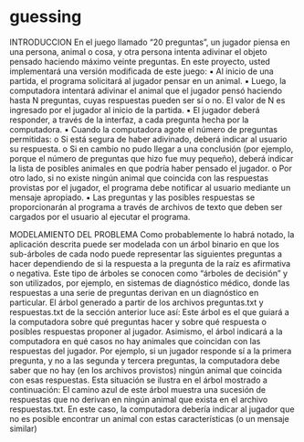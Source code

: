 # guessing
INTRODUCCION
En el juego llamado “20 preguntas”, un jugador piensa en una persona, animal o cosa, y otra persona intenta 
adivinar el objeto pensado haciendo máximo veinte preguntas.
En este proyecto, usted implementará una versión modificada de este juego:
▪ Al inicio de una partida, el programa solicitará al jugador pensar en un animal. 
▪ Luego, la computadora intentará adivinar el animal que el jugador pensó haciendo hasta N preguntas, 
cuyas respuestas pueden ser sí o no. El valor de N es ingresado por el jugador al inicio de la partida.
▪ El jugador deberá responder, a través de la interfaz, a cada pregunta hecha por la computadora.
▪ Cuando la computadora agote el número de preguntas permitidas:
o Si está segura de haber adivinado, deberá indicar al usuario su respuesta.
o Si en cambio no pudo llegar a una conclusión (por ejemplo, porque el número de preguntas 
que hizo fue muy pequeño), deberá indicar la lista de posibles animales en que podría haber 
pensado el jugador.
o Por otro lado, si no existe ningún animal que coincida con las respuestas provistas por el 
jugador, el programa debe notificar al usuario mediante un mensaje apropiado.
▪ Las preguntas y las posibles respuestas se proporcionarán al programa a través de archivos de texto
que deben ser cargados por el usuario al ejecutar el programa.

MODELAMIENTO DEL PROBLEMA
Como probablemente lo habrá notado, la aplicación descrita puede ser modelada con un árbol binario en que 
los sub-árboles de cada nodo puede representar las siguientes preguntas a hacer dependiendo de si la 
respuesta a la pregunta de la raíz es afirmativa o negativa. 
Este tipo de árboles se conocen como “árboles de decisión” y son utilizados, por ejemplo, en sistemas de 
diagnóstico médico, donde las respuestas a una serie de preguntas derivan en un diagnóstico en particular. 
El árbol generado a partir de los archivos preguntas.txt y respuestas.txt de la sección anterior luce así:
Este árbol es el que guiará a la computadora sobre qué preguntas hacer y sobre qué respuesta o posibles 
respuestas proponer al jugador. 
Asimismo, el árbol indicará a la computadora en qué casos no hay animales que coincidan con las respuestas 
del jugador. Por ejemplo, si un jugador responde sí a la primera pregunta, y no a las segunda y tercera 
preguntas, la computadora debe saber que no hay (en los archivos provistos) ningún animal que coincida con 
esas respuestas. Esta situación se ilustra en el árbol mostrado a continuación:
El camino azul de este árbol muestra una sucesión de respuestas que no derivan en ningún animal que exista 
en el archivo respuestas.txt. En este caso, la computadora debería indicar al jugador que no es posible 
encontrar un animal con estas características (o un mensaje similar)
